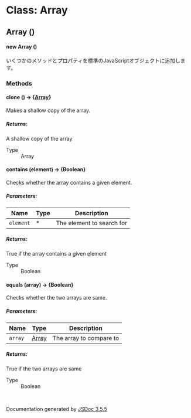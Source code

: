 # Class: Array

## Array ()

#### new Array ()

いくつかのメソッドとプロパティを標準のJavaScriptオブジェクトに追加します。
<dl>
</dl>

### Methods

#### clone () → {[Array](Array.html)}


Makes a shallow copy of the array.
<dl>
</dl>

##### Returns:


A shallow copy of the array
<dl>
                <dt> Type </dt>
                <dd>
                    <span><a>Array</a></span>
                </dd>
            </dl>

#### contains (element) → {Boolean}


Checks whether the array contains a given element.

##### Parameters:

| Name | Type | Description |
| --- | --- | --- |
| `element` | * | The element to search for |

<dl>
</dl>

##### Returns:


True if the array contains a given element
<dl>
                <dt> Type </dt>
                <dd>
                    <span>Boolean</span>
                </dd>
            </dl>

#### equals (array) → {Boolean}


Checks whether the two arrays are same.

##### Parameters:

| Name | Type | Description |
| --- | --- | --- |
| `array` | [Array](Array.html) | The array to compare to |

<dl>
</dl>

##### Returns:


True if the two arrays are same
<dl>
                <dt> Type </dt>
                <dd>
                    <span>Boolean</span>
                </dd>
            </dl>


 <br>

  Documentation generated by [JSDoc 3.5.5](https://github.com/jsdoc3/jsdoc)
